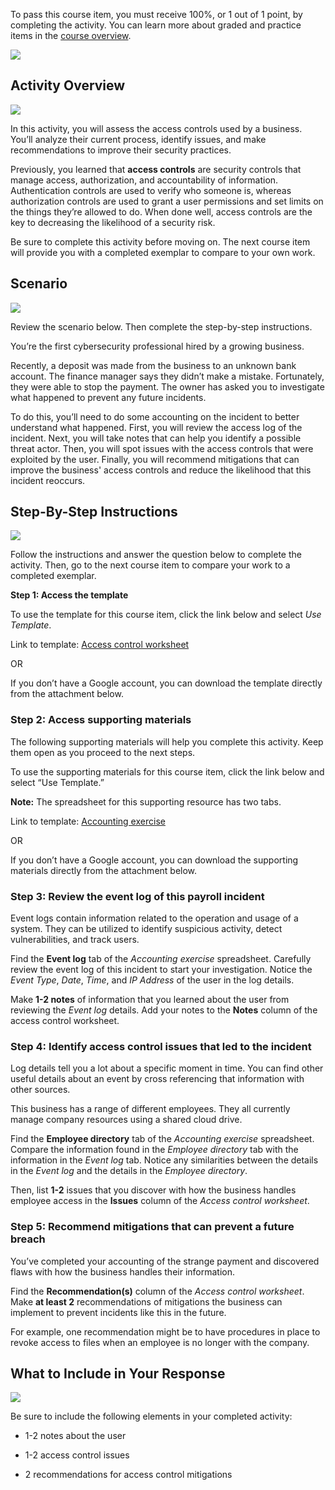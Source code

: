 To pass this course item, you must receive 100%, or 1 out of 1 point, by completing the activity. You can learn more about graded and practice items in the [course overview](https://www.coursera.org/teach/cyber-c5/z5Fx9mUJEe2piwrmyBNtEQ/content/item/supplement/ChT4c).

![](https://d3c33hcgiwev3.cloudfront.net/imageAssetProxy.v1/mniCiQ9KSdOPuWQ3tAyu9A_8fb0689712fb4c7dabf05e1b326f77f1_IT9RJrQoup6jzp6rJ9mpjYiMz3x8CMba9Sj0l5EBRqjItTuPXt16szgTeIvbieoTWRMxwaLDVh2RbYN74MbYxKbA_Jd0FGebTRFw5lih_azh44weGgKgzzfADuVZwMXoozaf5-x_3CCxdWIj2mv7PKbvzns0NVjzpAYCs3u6BqPNXOExi-OVHQa8Z2IkeA?expiry=1705622400000&hmac=Cgj2Z5rGdp5SUxnABT5TBp54snFVh3AXbQa8q-Xe7Jc)

## Activity Overview

![](https://d3c33hcgiwev3.cloudfront.net/imageAssetProxy.v1/ELJyi0GTQB2sbkBPe38vnQ_b7c0a4ea0a53498db9be409666c9f5f1_xxsfDVeXUrURh7Jz5jyiKhJfGtAGS8U_NKfFiX43Vm-bRZl-fvxTWK4wInBFXyVcmVpXTxTCCWacbhRuoA9YE5Uo5sPMo9_pb0IBRytrfzAPztEwPGCYZkX_SdBwayw9TOk4vDIv_FQ2qsxkWHLuMgv9flE7n9IZQz2p_IRuq0cX9F0dKirVkv8ghPuwtA?expiry=1705622400000&hmac=C5eZAe7valMygMj89GdTgrrFu9MJxziY7e8fFs28rUQ)

In this activity, you will assess the access controls used by a business. You’ll analyze their current process, identify issues, and make recommendations to improve their security practices.

Previously, you learned that **access controls** are security controls that manage access, authorization, and accountability of information. Authentication controls are used to verify who someone is, whereas authorization controls are used to grant a user permissions and set limits on the things they’re allowed to do. When done well, access controls are the key to decreasing the likelihood of a security risk.

Be sure to complete this activity before moving on. The next course item will provide you with a completed exemplar to compare to your own work.

## Scenario

![](https://d3c33hcgiwev3.cloudfront.net/imageAssetProxy.v1/SWcBlTGnRaWJfcCs1-oIow_92dd063dd199401bb092c0a725bdddf1_bGc59asS_2d1UueJiLbiskv_3If8SFrtLVwwowgK1wBT_1r4HPuvAdUoVW9hnBOUjcse8lkf_N2OasEhByt8AegreTidEpUQDuAT-xjXaXE-J56EuNgnW6RLk-h7ubkGtjlBdKyIV_acAsmw10K4ff-_PKlEZFyvrl6MMxGgyK0isI6hKqnbWOzbqlRA1Q?expiry=1705622400000&hmac=rai9mQUodzPKVRd3pYSaGdyGy2ncNzbk0vLxEIbCW1A)

Review the scenario below. Then complete the step-by-step instructions.

You’re the first cybersecurity professional hired by a growing business.

Recently, a deposit was made from the business to an unknown bank account. The finance manager says they didn’t make a mistake. Fortunately, they were able to stop the payment. The owner has asked you to investigate what happened to prevent any future incidents.

To do this, you’ll need to do some accounting on the incident to better understand what happened. First, you will review the access log of the incident. Next, you will take notes that can help you identify a possible threat actor. Then, you will spot issues with the access controls that were exploited by the user. Finally, you will recommend mitigations that can improve the business' access controls and reduce the likelihood that this incident reoccurs.

## Step-By-Step Instructions

![](https://d3c33hcgiwev3.cloudfront.net/imageAssetProxy.v1/I7LwRT9XQeq3AhtqBiGbTQ_9ac12815667249128869ad4736ea12f1_bGc59asS_2d1UueJiLbiskv_3If8SFrtLVwwowgK1wBT_1r4HPuvAdUoVW9hnBOUjcse8lkf_N2OasEhByt8AegreTidEpUQDuAT-xjXaXE-J56EuNgnW6RLk-h7ubkGtjlBdKyIV_acAsmw10K4ff-_PKlEZFyvrl6MMxGgyK0isI6hKqnbWOzbqlRA1Q?expiry=1705622400000&hmac=nobL3ZSPxr-09WGTFQGVT-b9zduHqjDxSY9sBeCqTB4)

Follow the instructions and answer the question below to complete the activity. Then, go to the next course item to compare your work to a completed exemplar.

**Step 1: Access the template**

To use the template for this course item, click the link below and select *Use Template*. 

Link to template: [Access control worksheet](https://docs.google.com/document/d/1Uhz4yTKO_tB5i1SS8OX9VTrc8pX6A9xE6__OwOAHUhs/template/preview?resourcekey=0-SzdtvOMbRvB1b-VD6d0Sog#heading=h.7nlk2ynsm6vx)

OR

If you don’t have a Google account, you can download the template directly from the attachment below.

### **Step 2: Access supporting materials**

The following supporting materials will help you complete this activity. Keep them open as you proceed to the next steps. 

To use the supporting materials for this course item, click the link below and select “Use Template.”

**Note:** The spreadsheet for this supporting resource has two tabs.

Link to template: [Accounting exercise](https://docs.google.com/spreadsheets/d/1-WuEnbCzejBOR5833otgbkeolkxjvhG5qDTKMuKkyYo/template/preview?resourcekey=0-5JZRiXznziLl1teGdlyMEg#gid=253432744)

OR

If you don’t have a Google account, you can download the supporting materials directly from the attachment below.

### **Step 3: Review the event log of this payroll incident**

Event logs contain information related to the operation and usage of a system. They can be utilized to identify suspicious activity, detect vulnerabilities, and track users.

Find the **Event log** tab of the *Accounting exercise* spreadsheet. Carefully review the event log of this incident to start your investigation. Notice the *Event Type*, *Date*, *Time*, and *IP Address* of the user in the log details.

Make **1-2 notes** of information that you learned about the user from reviewing the *Event log* details. Add your notes to the **Notes** column of the access control worksheet.

### **Step 4: Identify access control issues that led to the incident**

Log details tell you a lot about a specific moment in time. You can find other useful details about an event by cross referencing that information with other sources.

This business has a range of different employees. They all currently manage company resources using a shared cloud drive.

Find the **Employee directory** tab of the *Accounting exercise* spreadsheet. Compare the information found in the *Employee directory* tab with the information in the *Event log* tab. Notice any similarities between the details in the *Event log* and the details in the *Employee directory*.

Then, list **1-2** issues that you discover with how the business handles employee access in the **Issues** column of the *Access control worksheet*.

### **Step 5: Recommend mitigations that can prevent a future breach**

You’ve completed your accounting of the strange payment and discovered flaws with how the business handles their information.

Find the **Recommendation(s)** column of the *Access control worksheet*. Make **at least 2** recommendations of mitigations the business can implement to prevent incidents like this in the future.

For example, one recommendation might be to have procedures in place to revoke access to files when an employee is no longer with the company.

## What to Include in Your Response

![](https://d3c33hcgiwev3.cloudfront.net/imageAssetProxy.v1/94vGxSUoRh6Ji1Ya116FnA_07f7466b55bc4fa3944d83f1c84dcef1_JX55oHyojQTLIzN0RFU5FIlkKfVnXAhHP0ZaYEq6Y-87UDBNVyHCjw5eQU2ATKyM2etCS8NFfblqbuW7aQIrjcVuZ7cHhLPWLc-Leb67gVuOoaneMJ80LadxJEvXnb-Cncgn9EUKf54FEQ3T4kf2kW0Ep2bLyZwPMBvD90eAjs0WB_uGCGHXlXrLSaQxbQ?expiry=1705622400000&hmac=Q7TlKU2yixmTpn_w-kIJGvWRFCXOM9zqPaF3LHrQkdA)

Be sure to include the following elements in your completed activity: 

- 1-2 notes about the user

- 1-2 access control issues

- 2 recommendations for access control mitigations
